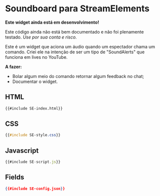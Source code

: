 # Soundboard para StreamElements

<div class="warning"><b>Este widget ainda está em desenvolvimento!</b>

Este código ainda não está bem documentado e não foi plenamente testado. _Use por sua conta e risco._
</div>

Este é um widget que aciona um áudio quando um espectador chama um comando.
Criei ele na intenção de ser um tipo de "SoundAlerts" que funciona em lives no YouTube.

**A fazer:**

- Bolar algum meio do comando retornar algum feedback no chat;
- Documentar o widget.

## HTML
```html
{{#include SE-index.html}}
```

## CSS
```css
{{#include SE-style.css}}
```

## Javascript
```javascript
{{#include SE-script.js}}
```

## Fields
```json
{{#include SE-config.json}}
```